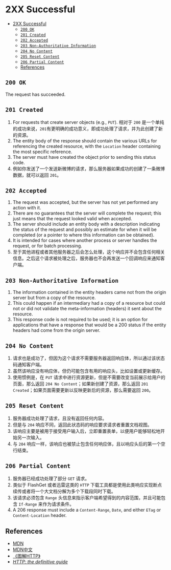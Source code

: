 # 2XX Successful


<!-- TOC -->

- [2XX Successful](#2xx-successful)
    - [`200 OK`](#200-ok)
    - [`201 Created`](#201-created)
    - [`202 Accepted`](#202-accepted)
    - [`203 Non-Authoritative Information`](#203-non-authoritative-information)
    - [`204 No Content`](#204-no-content)
    - [`205 Reset Content`](#205-reset-content)
    - [`206 Partial Content`](#206-partial-content)
    - [References](#references)

<!-- /TOC -->


## `200 OK`
The request has succeeded.


## `201 Created`
1. For requests that create server objects (e.g., `PUT`). 相对于 `200` 是一个单纯的成功来说，`201`有更明确的成功意义，即成功处理了请求，并为此创建了新的资源。
2. The entity body of the response should contain the various URLs for referencing the created resource, with the `Location` header containing the most specific reference. 
3. The server must have created the object prior to sending this status code.
4. 例如你发送了一个发送新微博的请求，那么服务器如果成功的创建了一条微博数据，就可以返回 `201`。



## `202 Accepted`
1. The request was accepted, but the server has not yet performed any action with it.
2. There are no guarantees that the server will complete the request; this just means that the request looked valid when accepted.
3. The server should include an entity body with a description indicating the status of the request and possibly an estimate for when it will be completed (or a pointer to where this information can be obtained).
4. It is intended for cases where another process or server handles the request, or for batch processing.
5. 至于其他进程或者其他服务器之后会怎么处理，这个响应并不会包含任何相关信息。之后这个请求被处理之后，服务器也不会再发送一个回调响应来通知客户端。

## `203 Non-Authoritative Information`
1. The information contained in the entity headers came not from the origin server but from a copy of the resource. 
2. This could happen if an intermediary had a copy of a resource but could not or did not validate the meta-information (headers) it sent about the resource.
3. This response code is not required to be used; it is an option for applications that have a response that would be a 200 status if the entity headers had come from the origin server.


## `204 No Content`
1. 请求也是成功了，但因为这个请求不需要服务器返回响应体，所以通过该状态码通知客户端。
2. 虽然该响应没有响应体，但仍可能包含有用的响应头，比如设置或更新缓存。
3. 使用惯例是，在 `PUT` 请求中进行资源更新，但是不需要改变当前展示给用户的页面，那么返回 `204 No Content`；如果新创建了资源，那么返回 `201 Created`；如果页面需要更新以反映更新后的资源，那么需要返回 `200`。


## `205 Reset Content`
1. 服务器成功处理了请求，且没有返回任何内容。
2. 但是与 `204` 响应不同，返回此状态码的响应要求请求者重置文档视图。
3. 该响应主要是被用于接受用户输入后，立即重置表单，以便用户能够轻松地开始另一次输入。
4. 与 `204` 响应一样，该响应也被禁止包含任何响应体，且以响应头后的第一个空行结束。


## `206 Partial Content`
1. 服务器已经成功处理了部分 `GET` 请求。
2. 类似于 FlashGet 或者迅雷这类的 `HTTP` 下载工具都是使用此类响应实现断点续传或者将一个大文档分解为多个下载段同时下载。
3. 该请求必须包含 `Range` 头信息来指示客户端希望得到的内容范围，并且可能包含 `If-Range` 来作为请求条件。
4. A 206 response must include a `Content-Range`, `Date`, and either `ETag` or `Content-Location` header.


## References
* [MDN](https://developer.mozilla.org/en-US/docs/Web/HTTP/Status)
* [MDN中文](https://developer.mozilla.org/zh-CN/docs/Web/HTTP/Status)
* [《图解HTTP》](http://www.ituring.com.cn/book/1229)
* [*HTTP: the definitive guide*](https://book.douban.com/subject/1440226/)
